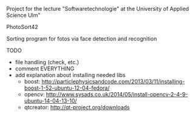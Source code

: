 Project for the lecture "Softwaretechnologie" at the University of Applied Science Ulm"

PhotoSort42

Sorting program for fotos via face detection and recognition


TODO
- file handling (check, etc.)
- comment EVERYTHING
- add explanation about installing needed libs
	- boost: http://particlephysicsandcode.com/2013/03/11/installing-boost-1-52-ubuntu-12-04-fedora/
	- opencv: http://www.sysads.co.uk/2014/05/install-opencv-2-4-9-ubuntu-14-04-13-10/
	- qtcreator: http://qt-project.org/downloads

